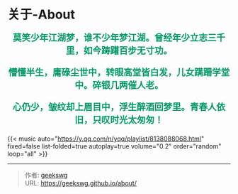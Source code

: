# 关于-About

<!--more-->
<!-- {{< typeit >}}
<center>
<span  style='font-family: MMT,"沐目体";font-size:20px;font-weight:bold;color:#009966;' >
莫笑少年江湖梦，谁不少年梦江湖。曾经年少立志三千里，如今踌躇百步无寸功。

懵懂半生，庸碌尘世中，转眼高堂皆白发，儿女蹒跚学堂中。碎银几两催人老。

心仍少，皱纹却上眉目中，浮生醉酒回梦里。青春人依旧，只叹时光太匆匆！
</span>
</center>
{{< /typeit >}} -->

<!-- A root element for TypeIt to target. -->
<center>
<span id="typeitObj" style='font-family: MMT,"沐目体";font-size:20px;font-weight:bold;color:#009966;' >
莫笑少年江湖梦，谁不少年梦江湖。曾经年少立志三千里，如今踌躇百步无寸功。

懵懂半生，庸碌尘世中，转眼高堂皆白发，儿女蹒跚学堂中。碎银几两催人老。

心仍少，皱纹却上眉目中，浮生醉酒回梦里。青春人依旧，只叹时光太匆匆！
</span>
</center>
<!-- The script itself, loaded AFTER your root element. 
https://www.typeitjs.com/docs/vanilla/usage#options
-->
<script src="https://unpkg.com/typeit@8.7.1/dist/index.umd.js"></script>
<script>
    new TypeIt("#typeitObj", {
      speed: 150,
      loop: true,
      loopDelay: 1000,
      cursor: true,
      cursorChar: '|',
      html: true
    }).go();
</script>


<!-- metingJs 音乐插件 -->
{{< music auto="https://y.qq.com/n/yqq/playlist/8138088068.html" fixed=false list-folded=true autoplay=true volume="0.2" order="random" loop="all"  >}}


<!-- 
> typeit 示例

```markdown
{{</* typeit */>}}
这一个带有基于 [TypeIt](https://typeitjs.com/) 的 **打字动画** 的 *段落* ...
{{</* /typeit */>}}
```

{{< music auto="https://y.qq.com/n/yqq/playlist/8138088068.html" fixed=true list-folded=false autoplay=true volume="0.2" >}} -->

<!-- {{< music url="/music/Take-Me-To-Your-Heart.mp3"  name="Take-Me-To-Your-Heart" artist="Michael Learns To Rock" cover="/logo.png" volume="0.2" autoplay=true loop=all fixed=true >}} -->

<!-- ```markdown
{{</* music url="/music/Take-Me-To-Your-Heart.mp3"  name="Take-Me-To-Your-Heart" artist="Michael Learns To Rock" cover="/logo.png" volume="0.2" autoplay=true loop=all */>}}
``` 
-->


---

> 作者: [geekswg](https://geekswg.github.io)  
> URL: https://geekswg.github.io/about/  

